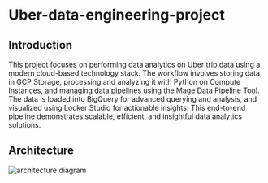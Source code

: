 # Uber-data-engineering-project
## Introduction
This project focuses on performing data analytics on Uber trip data using a modern cloud-based technology stack. The workflow involves storing data in GCP Storage, processing and analyzing it with Python on Compute Instances, and managing data pipelines using the Mage Data Pipeline Tool. The data is loaded into BigQuery for advanced querying and analysis, and visualized using Looker Studio for actionable insights. This end-to-end pipeline demonstrates scalable, efficient, and insightful data analytics solutions.
## Architecture
![architecture diagram](https://github.com/user-attachments/assets/f80af51d-51c8-453e-a34b-31e06423e4e9)

